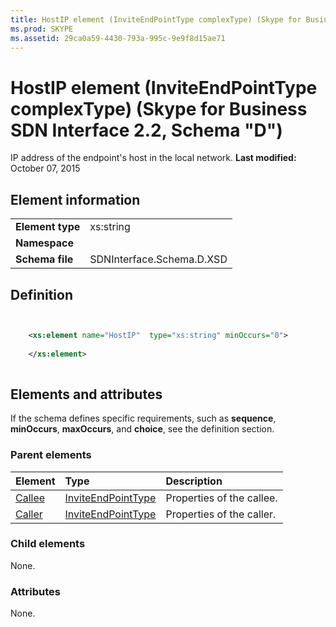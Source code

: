 ```yaml
---
title: HostIP element (InviteEndPointType complexType) (Skype for Business SDN Interface 2.2, Schema "D")
ms.prod: SKYPE
ms.assetid: 29ca0a59-4430-793a-995c-9e9f8d15ae71
---
```



# HostIP element (InviteEndPointType complexType) (Skype for Business SDN Interface 2.2, Schema "D")
IP address of the endpoint's host in the local network. 
 **Last modified:** October 07, 2015
  
    
    


## Element information


|||
|:-----|:-----|
|**Element type**|xs:string |
|**Namespace**||
|**Schema file**|SDNInterface.Schema.D.XSD |
   

## Definition


```XML


    <xs:element name="HostIP"  type="xs:string" minOccurs="0">
    
    </xs:element>
  
```


## Elements and attributes

If the schema defines specific requirements, such as **sequence**, **minOccurs**, **maxOccurs**, and **choice**, see the definition section. 
  
    
    

### Parent elements



|**Element**|**Type**|**Description**|
|:-----|:-----|:-----|
| [Callee](callee-element-1.md)| [InviteEndPointType](inviteendpointtype-complextype.md)|Properties of the callee. |
| [Caller](caller-element.md)| [InviteEndPointType](inviteendpointtype-complextype.md)|Properties of the caller. |
   

### Child elements

None. 
  
    
    

### Attributes

None. 
  
    
    

